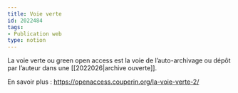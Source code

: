 ```yaml
---
title: Voie verte
id: 2022484
tags:
- Publication web
type: notion
---
```


La voie verte ou green open access est la voie de l’auto-archivage ou dépôt par l’auteur dans une [[2022026|archive ouverte]].

En savoir plus : <https://openaccess.couperin.org/la-voie-verte-2/>

